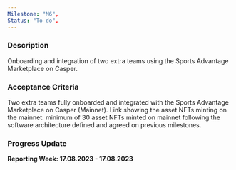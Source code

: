 ```yaml
---
Milestone: "M6",
Status: "To do",
---
```

<!--lang:en--> 
### Description

Onboarding and integration of two extra teams using the Sports Advantage Marketplace on Casper.

### Acceptance Criteria

Two extra teams fully onboarded and integrated with the Sports Advantage Marketplace on Casper
(Mainnet).
Link showing the asset NFTs minting on the mainnet: minimum of 30 asset NFTs minted on mainnet
following the software architecture defined and agreed on previous milestones.

### Progress Update

**Reporting Week: 17.08.2023 - 17.08.2023**
